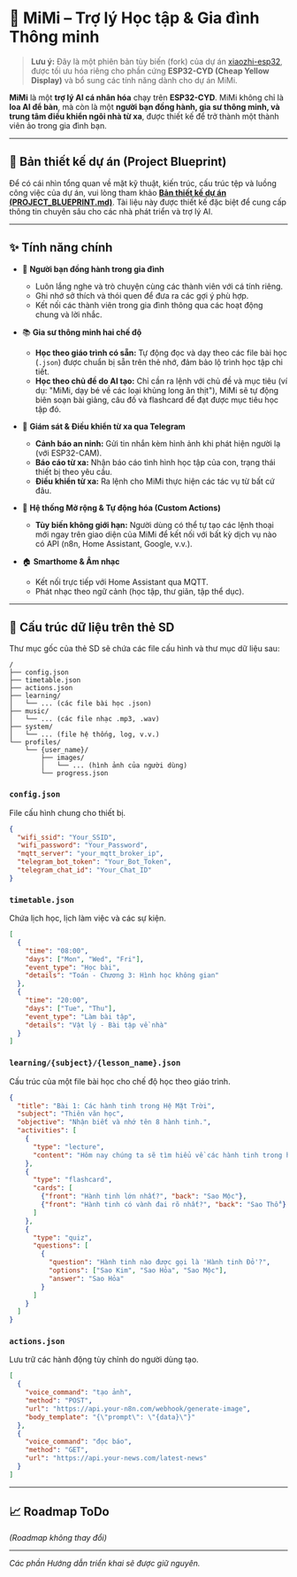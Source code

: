 # 🎀 MiMi – Trợ lý Học tập & Gia đình Thông minh

> **Lưu ý:** Đây là một phiên bản tùy biến (fork) của dự án [xiaozhi-esp32](https://github.com/78/xiaozhi-esp32), được tối ưu hóa riêng cho phần cứng **ESP32-CYD (Cheap Yellow Display)** và bổ sung các tính năng dành cho dự án MiMi.

**MiMi** là một **trợ lý AI cá nhân hóa** chạy trên **ESP32-CYD**. MiMi không chỉ là **loa AI để bàn**, mà còn là một **người bạn đồng hành, gia sư thông minh, và trung tâm điều khiển ngôi nhà từ xa**, được thiết kế để trở thành một thành viên ảo trong gia đình bạn.

---

## 📖 Bản thiết kế dự án (Project Blueprint)

Để có cái nhìn tổng quan về mặt kỹ thuật, kiến trúc, cấu trúc tệp và luồng công việc của dự án, vui lòng tham khảo **[Bản thiết kế dự án (PROJECT_BLUEPRINT.md)](./PROJECT_BLUEPRINT.md)**. Tài liệu này được thiết kế đặc biệt để cung cấp thông tin chuyên sâu cho các nhà phát triển và trợ lý AI.

---

## ✨ Tính năng chính

*   💖 **Người bạn đồng hành trong gia đình**
    *   Luôn lắng nghe và trò chuyện cùng các thành viên với cá tính riêng.
    *   Ghi nhớ sở thích và thói quen để đưa ra các gợi ý phù hợp.
    *   Kết nối các thành viên trong gia đình thông qua các hoạt động chung và lời nhắc.

*   📚 **Gia sư thông minh hai chế độ**
    *   **Học theo giáo trình có sẵn:** Tự động đọc và dạy theo các file bài học (`.json`) được chuẩn bị sẵn trên thẻ nhớ, đảm bảo lộ trình học tập chi tiết.
    *   **Học theo chủ đề do AI tạo:** Chỉ cần ra lệnh với chủ đề và mục tiêu (ví dụ: "MiMi, dạy bé về các loại khủng long ăn thịt"), MiMi sẽ tự động biên soạn bài giảng, câu đố và flashcard để đạt được mục tiêu học tập đó.

*   📱 **Giám sát & Điều khiển từ xa qua Telegram**
    *   **Cảnh báo an ninh:** Gửi tin nhắn kèm hình ảnh khi phát hiện người lạ (với ESP32-CAM).
    *   **Báo cáo từ xa:** Nhận báo cáo tình hình học tập của con, trạng thái thiết bị theo yêu cầu.
    *   **Điều khiển từ xa:** Ra lệnh cho MiMi thực hiện các tác vụ từ bất cứ đâu.

*   🔌 **Hệ thống Mở rộng & Tự động hóa (Custom Actions)**
    *   **Tùy biến không giới hạn:** Người dùng có thể tự tạo các lệnh thoại mới ngay trên giao diện của MiMi để kết nối với bất kỳ dịch vụ nào có API (n8n, Home Assistant, Google, v.v.).

*   🏠 **Smarthome & Âm nhạc**
    *   Kết nối trực tiếp với Home Assistant qua MQTT.
    *   Phát nhạc theo ngữ cảnh (học tập, thư giãn, tập thể dục).

---

## 📂 Cấu trúc dữ liệu trên thẻ SD

Thư mục gốc của thẻ SD sẽ chứa các file cấu hình và thư mục dữ liệu sau:

```
/
├── config.json
├── timetable.json
├── actions.json
├── learning/
│   └── ... (các file bài học .json)
├── music/
│   └── ... (các file nhạc .mp3, .wav)
├── system/
│   └── ... (file hệ thống, log, v.v.)
└── profiles/
    └── {user_name}/
        ├── images/
        │   └── ... (hình ảnh của người dùng)
        └── progress.json
```

### `config.json`

File cấu hình chung cho thiết bị.

```json
{
  "wifi_ssid": "Your_SSID",
  "wifi_password": "Your_Password",
  "mqtt_server": "your_mqtt_broker_ip",
  "telegram_bot_token": "Your_Bot_Token",
  "telegram_chat_id": "Your_Chat_ID"
}
```

### `timetable.json`

Chứa lịch học, lịch làm việc và các sự kiện.

```json
[
  {
    "time": "08:00",
    "days": ["Mon", "Wed", "Fri"],
    "event_type": "Học bài",
    "details": "Toán - Chương 3: Hình học không gian"
  },
  {
    "time": "20:00",
    "days": ["Tue", "Thu"],
    "event_type": "Làm bài tập",
    "details": "Vật lý - Bài tập về nhà"
  }
]
```

### `learning/{subject}/{lesson_name}.json`

Cấu trúc của một file bài học cho chế độ học theo giáo trình.

```json
{
  "title": "Bài 1: Các hành tinh trong Hệ Mặt Trời",
  "subject": "Thiên văn học",
  "objective": "Nhận biết và nhớ tên 8 hành tinh.",
  "activities": [
    {
      "type": "lecture",
      "content": "Hôm nay chúng ta sẽ tìm hiểu về các hành tinh trong hệ mặt trời của chúng ta. Có tất cả 8 hành tinh, bắt đầu từ Sao Thủy, gần Mặt Trời nhất."
    },
    {
      "type": "flashcard",
      "cards": [
        {"front": "Hành tinh lớn nhất?", "back": "Sao Mộc"},
        {"front": "Hành tinh có vành đai rõ nhất?", "back": "Sao Thổ"}
      ]
    },
    {
      "type": "quiz",
      "questions": [
        {
          "question": "Hành tinh nào được gọi là 'Hành tinh Đỏ'?",
          "options": ["Sao Kim", "Sao Hỏa", "Sao Mộc"],
          "answer": "Sao Hỏa"
        }
      ]
    }
  ]
}
```

### `actions.json`

Lưu trữ các hành động tùy chỉnh do người dùng tạo.

```json
[
  {
    "voice_command": "tạo ảnh",
    "method": "POST",
    "url": "https://api.your-n8n.com/webhook/generate-image",
    "body_template": "{\"prompt\": \"{data}\"}"
  },
  {
    "voice_command": "đọc báo",
    "method": "GET",
    "url": "https://api.your-news.com/latest-news"
  }
]
```

---

## 📈 Roadmap ToDo

*(Roadmap không thay đổi)*

---

*Các phần Hướng dẫn triển khai sẽ được giữ nguyên.*
